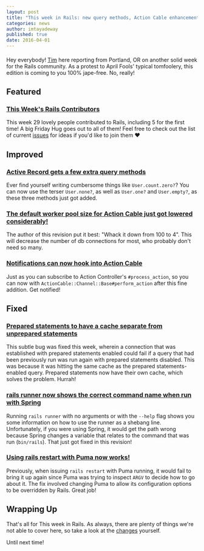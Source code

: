 ```yaml
---
layout: post
title: "This week in Rails: new query methods, Action Cable enhancements and more!"
categories: news
author: imtayadeway
published: true
date: 2016-04-01
---
```


#### 

Hey everybody! [Tim](https://twitter.com/imtayadeway) here reporting from Portland, OR on another solid week for the Rails community. As a protest to April Fools' typical tomfoolery, this edition is coming to you 100% jape-free. No, really!

## Featured

### [This Week's Rails Contributors](http://contributors.rubyonrails.org/contributors/in-time-window/20160326-20160401)

This week 29 lovely people contributed to Rails, including 5 for the first time! A big Friday Hug goes out to all of them! Feel free to check out the list of current [issues](https://github.com/rails/rails/issues) for ideas if you'd like to join them ❤️

## Improved

### [Active Record gets a few extra query methods](https://github.com/rails/rails/pull/24315)

Ever find yourself writing cumbersome things like `User.count.zero?`? You can now use the terser `User.none?`, as well as `User.one?` and `User.empty?`, as these three methods just got added.

### [The default worker pool size for Action Cable just got lowered considerably!](https://github.com/rails/rails/pull/24376)

The author of this revision put it best: "Whack it down from 100 to 4". This will decrease the number of db connections for most, who probably don't need so many.

### [Notifications can now hook into Action Cable](https://github.com/rails/rails/pull/23723)

Just as you can subscribe to Action Controller's `#process_action`, so you can now with `ActionCable::Channel::Base#perform_action` after this fine addition. Get notified!

## Fixed

### [Prepared statements to have a cache separate from unprepared statements](https://github.com/rails/rails/commit/3af40b71f34c70a274e261cd6e6468c613de648e)

This subtle bug was fixed this week, wherein a connection that was established with prepared statements enabled could fail if a query that had been previously run was run again with prepared statements disabled. This was because it was hitting the same cache as the prepared statements-enabled query. Prepared statements now have their own cache, which solves the problem. Hurrah!

### [rails runner now shows the correct command name when run with Spring](https://github.com/rails/rails/pull/24325)

Running `rails runner` with no arguments or with the `--help` flag shows you some information on how to use the runner as a shebang line. Unfortunately, if you were using Spring, it would get the path wrong because Spring changes a variable that relates to the command that was run (`bin/rails`). That just got fixed in this revision!

### [Using rails restart with Puma now works!](https://github.com/rails/rails/pull/24331)

Previously, when issuing `rails restart` with Puma running, it would fail to bring it up again since Puma was trying to inspect `ARGV` to decide how to go about it. The fix involved changing Puma to allow its configuration options to be overridden by Rails. Great job!

## Wrapping Up

That's all for This week in Rails. As always, there are plenty of things we're not able to cover here, so take a look at the [changes](https://github.com/rails/rails/compare/master@%7B2016-03-26%7D...@%7B2016-04-01%7D) yourself.

Until next time!

